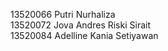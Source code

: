 13520066 Putri Nurhaliza </br>
13520072 Jova Andres Riski Sirait </br>
13520084 Adelline Kania Setiyawan
